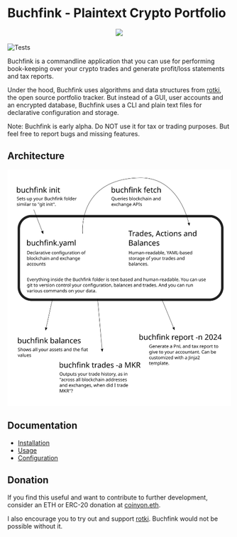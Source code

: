 # Buchfink - Plaintext Crypto Portfolio

<p align="center">
  <img width="460" src="./docs/buchfink_logo" />

  ![Tests](https://github.com/coinyon/buchfink/workflows/Tests/badge.svg)
</p>

Buchfink is a commandline application that you can use for performing book-keeping over
your crypto trades and generate profit/loss statements and tax reports.

Under the hood, Buchfink uses algorithms and data structures from
[rotki](https://github.com/rotki/rotki), the open source portfolio tracker. But
instead of a GUI, user accounts and an encrypted database, Buchfink uses a
CLI and plain text files for declarative configuration and storage.

Note: Buchfink is early alpha. Do NOT use it for tax or trading purposes.
But feel free to report bugs and missing features.

## Architecture

![Buchfink Architecture](./Architecture.svg)

## Documentation

* [Installation](docs/installation.md)
* [Usage](docs/usage.md)
* [Configuration](docs/configuration.md)

## Donation

If you find this useful and want to contribute to further development, consider an
ETH or ERC-20 donation at [coinyon.eth](https://etherscan.io/address/coinyon.eth).

I also encourage you to try out and support
[rotki](https://github.com/rotki/rotki). Buchfink would not be possible without it.
